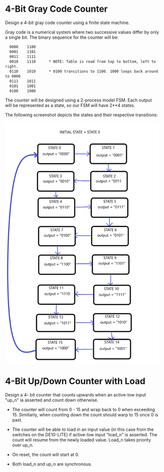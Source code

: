 # 4-Bit Gray Code Counter

Design a 4-bit gray code counter using a finite state machine.

Gray code is a numerical system where two successive values differ by only a single bit. 
The binary sequence for the counter will be:

      0000    1100
      0001    1101
      0011    1111
      0010    1110      * NOTE: Table is read from top to bottom, left to right.
      0110    1010      * 0100 transitions to 1100. 1000 loops back around to 0000
      0111    1011
      0101    1001
      0100    1000

The counter will be designed using a 2-process model FSM. Each output will be represented as a state, so our FSM will have 2**4 states. 

The following screenshot depicts the states and their respective transitions:

![Screenshot](gray_counter.png)


# 4-Bit Up/Down Counter with Load

Design a 4- bit counter that counts upwards when an active-low input "up_n" ia asserted and count down otherwise.

* The counter will count from 0 - 15 and wrap back to 0 when exceeding 15. Similiarly, when counting down the count should warp to 15 once 0 is past.

* The counter will be able to load in an input value (in this case from the switches on the DE10-LITE) if active-low input "load_n" is asserted. The count will resume from the newly loaded value. Load_n takes priority over up_n.

* On reset, the count will start at 0.
* Both load_n and up_n are synchronous.
